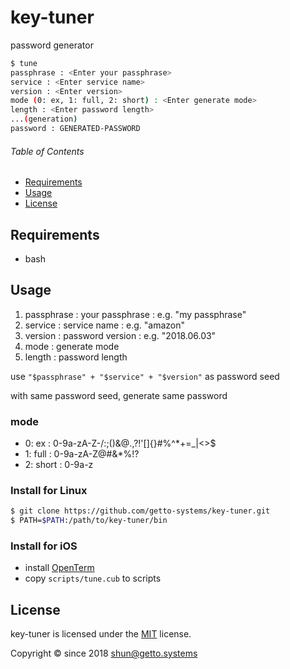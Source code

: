 # key-tuner

password generator

```bash
$ tune
passphrase : <Enter your passphrase>
service : <Enter service name>
version : <Enter version>
mode (0: ex, 1: full, 2: short) : <Enter generate mode>
length : <Enter password length>
...(generation)
password : GENERATED-PASSWORD
```


###### Table of Contents

- [Requirements](#Requirements)
- [Usage](#Usage)
- [License](#License)

<a id="Requirements"></a>
## Requirements

- bash


<a id="Usage"></a>
## Usage

1. passphrase : your passphrase : e.g. "my passphrase"
1. service : service name : e.g. "amazon"
1. version : password version : e.g. "2018.06.03"
1. mode : generate mode
1. length : password length

use `"$passphrase" + "$service" + "$version"` as password seed

with same password seed, generate same password

### mode

- 0: ex : 0-9a-zA-Z-/:;()&@.,?!'[]{}#%^*+=_|<>$
- 1: full : 0-9a-zA-Z@#&*%!?
- 2: short : 0-9a-z

### Install for Linux

```bash
$ git clone https://github.com/getto-systems/key-tuner.git
$ PATH=$PATH:/path/to/key-tuner/bin
```

### Install for iOS

- install [OpenTerm](https://github.com/louisdh/openterm)
- copy `scripts/tune.cub` to scripts


<a id="License"></a>
## License

key-tuner is licensed under the [MIT](LICENSE) license.

Copyright &copy; since 2018 shun@getto.systems
